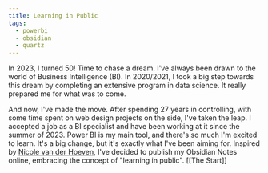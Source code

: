 ```yaml
---
title: Learning in Public
tags:
  - powerbi
  - obsidian
  - quartz
---
```

In 2023, I turned 50! Time to chase a dream. I've always been drawn to the world of Business Intelligence (BI). In 2020/2021, I took a big step towards this dream by completing an extensive program in data science. It really prepared me for what was to come.

And now, I've made the move. After spending 27 years in controlling, with some time spent on web design projects on the side, I've taken the leap. I accepted a job as a BI specialist and have been working at it  since the summer of 2023. Power BI is my main tool, and there's so much I'm excited to learn. It's a big change, but it's exactly what I've been aiming for. Inspired by [Nicole van der Hoeven](https://nicolevanderhoeven.com/), I've decided to publish my Obsidian Notes online, embracing the concept of "learning in public".  [[The Start]]
